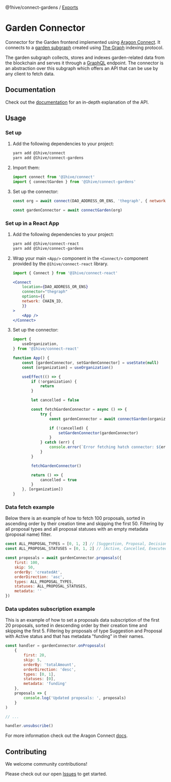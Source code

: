 @1hive/connect-gardens / [Exports](modules.md)

# Garden Connector

Connector for the Garden frontend implemented using [Aragon Connect](https://aragon.org/connect). It connects to a [garden subgraph](https://github.com/1Hive/gardens/tree/master/packages/subgraph) created using [The Graph](https://thegraph.com/) indexing protocol.

The garden subgraph collects, stores and indexes garden-related data from the blockchain and serves it through a [GraphQL](https://graphql.org/) endpoint. The connector is an abstraction over this subgraph which offers an API that can be use by any client to fetch data.

## Documentation

Check out the [documentation](https://1hive.github.io/gardens/modules.html) for an in-depth explanation of the API.

## Usage

### Set up

1.  Add the following dependencies to your project:

    ```sh
    yarn add @1hive/connect
    yarn add @1hive/connect-gardens
    ```

2.  Import them:

    ```js
    import connect from '@1hive/connect'
    import { connectGarden } from '@1hive/connect-gardens'
    ```

3.  Set up the connector:

    ```js
    const org = await connect(DAO_ADDRESS_OR_ENS, 'thegraph', { network: CHAIN_ID })

    const gardenConnector = await connectGarden(org)
    ```

### Set up in a React App

1.  Add the following dependencies to your project:

    ```sh
    yarn add @1hive/connect-react
    yarn add @1hive/connect-gardens
    ```

2.  Wrap your main `<App/>` component in the `<Connect/>` component provided by the `@1hive/connect-react` library.

    ```jsx
    import { Connect } from '@1hive/connect-react'

    <Connect
        location={DAO_ADDRESS_OR_ENS}
        connector="thegraph"
        options={{
        network: CHAIN_ID,
        }}
    >
        <App />
    </Connect>
    ```

3.  Set up the connector:

    ```js
    import {
        useOrganization,
    } from '@1hive/connect-react'

    function App() {
        const [gardenConnector, setGardenConnector] = useState(null)
        const [organization] = useOrganization()

        useEffect(() => {
            if (!organization) {
                return
            }

            let cancelled = false

            const fetchGardenConnector = async () => {
                try {
                    const gardenConnector = await connectGarden(organization)

                    if (!cancelled) {
                        setGardenConnector(gardenConnector)
                    }
                } catch (err) {
                    console.error(`Error fetching hatch connector: ${err}`)
                }
            }

            fetchGardenConnector()

            return () => {
                cancelled = true
            }
        }, [organization])
    }
    ```

### Data fetch example

Below there is an example of how to fetch 100 proposals, sorted in ascending order by their creation time and skipping the first 50. Filtering by all proposal types and all proposal statuses with an empty metadata (proposal name) filter. 

```js
const ALL_PROPOSAL_TYPES = [0, 1, 2] // [Suggestion, Proposal, Decision]
const ALL_PROPOSAL_STATUSES = [0, 1, 2] // [Active, Cancelled, Executed]

const proposals = await gardenConnector.proposals({
    first: 100,
    skip: 50,
    orderBy: 'createdAt',
    orderDirection: 'asc',
    types: ALL_PROPOSAL_TYPES,
    statuses: ALL_PROPOSAL_STATUSES,
    metadata: ''
})
```

### Data updates subscription example

This is an example of how to set a proposals data subscription of the first 20 proposals, sorted in descending order by their creation time and skipping the first 5. Filtering by proposals of type Suggestion and Proposal with Active status and that has metadata "funding" in their names. 

```js
const handler = gardenConnector.onProposals(
    {
        first: 20,
        skip: 5,
        orderBy: 'totalAmount',
        orderDirection: 'desc',
        types: [0, 1],
        statuses: [0],
        metadata: 'funding'
    },
    proposals => {
        console.log('Updated proposals: ', proposals)
    }
)

// ...

handler.unsubscribe()
```

For more information check out the Aragon Connect [docs](https://connect.aragon.org/).

## Contributing

We welcome community contributions!

Please check out our open [Issues](https://github.com/1Hive/gardens/issues?q=is%3Aissue+is%3Aopen+sort%3Aupdated-desc) to get started.
